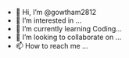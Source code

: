 - 👋 Hi, I’m @gowtham2812
- 👀 I’m interested in ...
- 🌱 I’m currently learning Coding...
- 💞️ I’m looking to collaborate on ...
- 📫 How to reach me ...

<!---
gowtham2812/gowtham2812 is a ✨ special ✨ repository because its `README.md` (this file) appears on your GitHub profile.
You can click the Preview link to take a look at your changes.
--->
